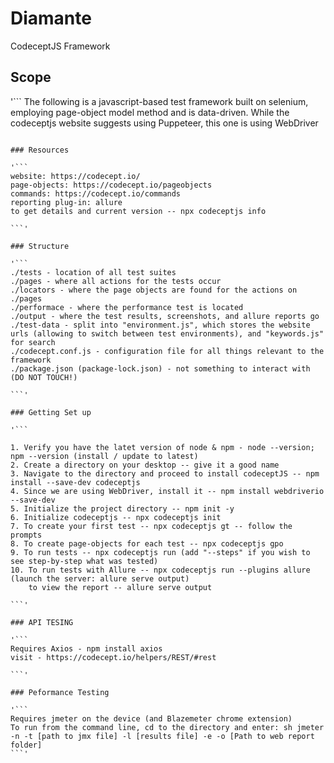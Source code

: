 # Diamante

CodeceptJS Framework

## Scope

'```
The following is a javascript-based test framework built on selenium, employing page-object model method and is data-driven. While the codeceptjs website suggests using Puppeteer, this one is using WebDriver

```'

### Resources

'```
website: https://codecept.io/
page-objects: https://codecept.io/pageobjects
commands: https://codecept.io/commands
reporting plug-in: allure
to get details and current version -- npx codeceptjs info

```'

### Structure

'```
./tests - location of all test suites
./pages - where all actions for the tests occur
./locators - where the page objects are found for the actions on ./pages
./performace - where the performance test is located
./output - where the test results, screenshots, and allure reports go
./test-data - split into "environment.js", which stores the website urls (allowing to switch between test environments), and "keywords.js" for search
./codecept.conf.js - configuration file for all things relevant to the framework
./package.json (package-lock.json) - not something to interact with (DO NOT TOUCH!)

```'

### Getting Set up

'```

1. Verify you have the latet version of node & npm - node --version; npm --version (install / update to latest)
2. Create a directory on your desktop -- give it a good name
3. Navigate to the directory and proceed to install codeceptJS -- npm install --save-dev codeceptjs
4. Since we are using WebDriver, install it -- npm install webdriverio --save-dev
5. Initialize the project directory -- npm init -y
6. Initialize codeceptjs -- npx codeceptjs init
7. To create your first test -- npx codeceptjs gt -- follow the prompts
8. To create page-objects for each test -- npx codeceptjs gpo
9. To run tests -- npx codeceptjs run (add "--steps" if you wish to see step-by-step what was tested)
10. To run tests with Allure -- npx codeceptjs run --plugins allure (launch the server: allure serve output)
    to view the report -- allure serve output

```'

### API TESING

'```
Requires Axios - npm install axios
visit - https://codecept.io/helpers/REST/#rest

```'

### Peformance Testing

'```
Requires jmeter on the device (and Blazemeter chrome extension)
To run from the command line, cd to the directory and enter: sh jmeter -n -t [path to jmx file] -l [results file] -e -o [Path to web report folder]
```'
